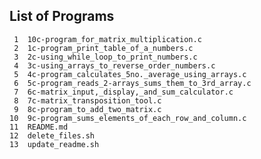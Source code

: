 ## List of Programs

     1	10c-program_for_matrix_multiplication.c
     2	1c-program_print_table_of_a_numbers.c
     3	2c-using_while_loop_to_print_numbers.c
     4	3c-using_arrays_to_reverse_order_numbers.c
     5	4c-program_calculates_5no._average_using_arrays.c
     6	5c-program_reads_2-arrays_sums_them_to_3rd_array.c
     7	6c-matrix_input,_display,_and_sum_calculator.c
     8	7c-matrix_transposition_tool.c
     9	8c-program_to_add_two_matrix.c
    10	9c-program_sums_elements_of_each_row_and_column.c
    11	README.md
    12	delete_files.sh
    13	update_readme.sh
